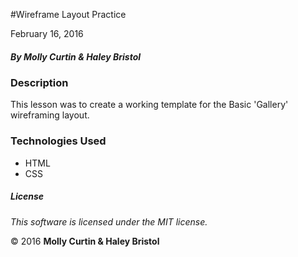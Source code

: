 #Wireframe Layout Practice

February 16, 2016

##### By Molly Curtin &amp; Haley Bristol

### Description

This lesson was to create a working template for the Basic 'Gallery' wireframing layout.


### Technologies Used

* HTML
* CSS

##### License

*This software is licensed under the MIT license.*

&copy; 2016 **Molly Curtin &amp; Haley Bristol**
